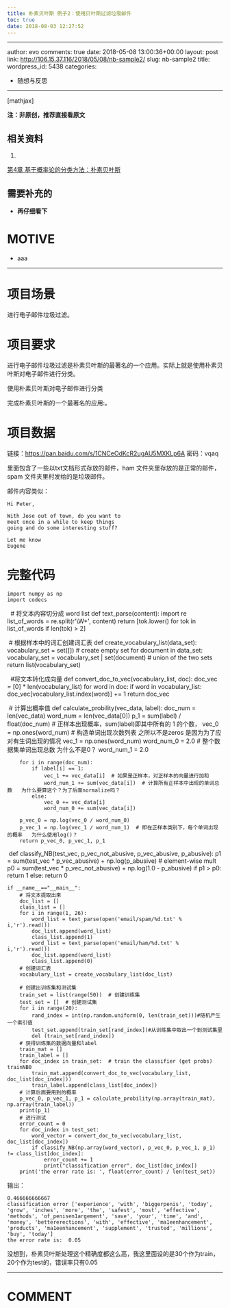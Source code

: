```yaml
---
title: 朴素贝叶斯 例子2：使用贝叶斯过滤垃圾邮件
toc: true
date: 2018-08-03 12:27:52
---
```

---
author: evo
comments: true
date: 2018-05-08 13:00:36+00:00
layout: post
link: http://106.15.37.116/2018/05/08/nb-sample2/
slug: nb-sample2
title:
wordpress_id: 5438
categories:
- 随想与反思
---

<!-- more -->

[mathjax]

**注：非原创，推荐直接看原文**


## 相关资料






  1.


[第4章 基于概率论的分类方法：朴素贝叶斯](http://ml.apachecn.org/mlia/naive-bayes/)







## 需要补充的






  * **再仔细看下**




# MOTIVE






  * aaa





* * *





# 项目场景


进行电子邮件垃圾过滤。


# 项目要求


进行电子邮件垃圾过滤是朴素贝叶斯的最著名的一个应用。实际上就是使用朴素贝叶斯对电子邮件进行分类。

使用朴素贝叶斯对电子邮件进行分类

完成朴素贝叶斯的一个最著名的应用:。


# 项目数据


链接：https://pan.baidu.com/s/1CNCeOdKcR2ugAU5MXKLp6A 密码：vqaq

里面包含了一些以txt文档形式存放的邮件，ham 文件夹里存放的是正常的邮件，spam 文件夹里村发给的是垃圾邮件。

邮件内容类似：


    Hi Peter,

    With Jose out of town, do you want to
    meet once in a while to keep things
    going and do some interesting stuff?

    Let me know
    Eugene





# 完整代码




    import numpy as np
    import codecs


​
​
    # 将文本内容切分成 word list
    def text_parse(content):
        import re
        list_of_words = re.split(r'\W+', content)
        return [tok.lower() for tok in list_of_words if len(tok) > 2]


​
    # 根据样本中的词汇创建词汇表
    def create_vocabulary_list(data_set):
        vocabulary_set = set([])  # create empty set
        for document in data_set:
            vocabulary_set = vocabulary_set | set(document)  # union of the two sets
        return list(vocabulary_set)


​
​
    #将文本转化成向量
    def convert_doc_to_vec(vocabulary_list, doc):
        doc_vec = [0] * len(vocabulary_list)
        for word in doc:
            if word in vocabulary_list:
                doc_vec[vocabulary_list.index(word)] += 1
        return doc_vec


​
    # 计算出概率值
    def calculate_probility(vec_data, label):
        doc_num = len(vec_data)
        word_num = len(vec_data[0])
        p_1 = sum(label) / float(doc_num)  # 正样本出现概率，sum(label)即其中所有的 1 的个数，
        vec_0 = np.ones(word_num)  # 构造单词出现次数列表 之所以不是zeros 是因为为了应对有生词出现的情况
        vec_1 = np.ones(word_num)
        word_num_0 = 2.0  # 整个数据集单词出现总数   为什么不是0？
        word_num_1 = 2.0

        for i in range(doc_num):
            if label[i] == 1:
                vec_1 += vec_data[i]  # 如果是正样本，对正样本的向量进行加和
                word_num_1 += sum(vec_data[i])  # 计算所有正样本中出现的单词总数   为什么要算这个？为了后面normalize吗？
            else:
                vec_0 += vec_data[i]
                word_num_0 += sum(vec_data[i])

        p_vec_0 = np.log(vec_0 / word_num_0)
        p_vec_1 = np.log(vec_1 / word_num_1)  # 即在正样本类别下，每个单词出现的概率   为什么使用log()？
        return p_vec_0, p_vec_1, p_1


​
    def classify_NB(test_vec, p_vec_not_abusive, p_vec_abusive, p_abusive):
        p1 = sum(test_vec * p_vec_abusive) + np.log(p_abusive)  # element-wise mult
        p0 = sum(test_vec * p_vec_not_abusive) + np.log(1.0 - p_abusive)
        if p1 > p0:
            return 1
        else:
            return 0

    if __name__=="__main__":
        # 将文本提取出来
        doc_list = []
        class_list = []
        for i in range(1, 26):
            word_list = text_parse(open('email/spam/%d.txt' % i,'r').read())
            doc_list.append(word_list)
            class_list.append(1)
            word_list = text_parse(open('email/ham/%d.txt' % i,'r').read())
            doc_list.append(word_list)
            class_list.append(0)
        # 创建词汇表
        vocabulary_list = create_vocabulary_list(doc_list)

        # 创建出训练集和测试集
        train_set = list(range(50))  # 创建训练集
        test_set = []  # 创建测试集
        for i in range(20):
            rand_index = int(np.random.uniform(0, len(train_set)))#随机产生一个索引值
            test_set.append(train_set[rand_index])#从训练集中取出一个到测试集里
            del (train_set[rand_index])
        # 获得训练集的数据向量和label
        train_mat = []
        train_label = []
        for doc_index in train_set:  # train the classifier (get probs) trainNB0
            train_mat.append(convert_doc_to_vec(vocabulary_list, doc_list[doc_index]))
            train_label.append(class_list[doc_index])
        # 计算后面要用到的概率
        p_vec_0, p_vec_1, p_1 = calculate_probility(np.array(train_mat), np.array(train_label))
        print(p_1)
        # 进行测试
        error_count = 0
        for doc_index in test_set:
            word_vector = convert_doc_to_vec(vocabulary_list, doc_list[doc_index])
            if classify_NB(np.array(word_vector), p_vec_0, p_vec_1, p_1) != class_list[doc_index]:
                error_count += 1
                print("classification error", doc_list[doc_index])
        print('the error rate is: ', float(error_count) / len(test_set))


输出：


    0.466666666667
    classification error ['experience', 'with', 'biggerpenis', 'today', 'grow', 'inches', 'more', 'the', 'safest', 'most', 'effective', 'methods', 'of_penisen1argement', 'save', 'your', 'time', 'and', 'money', 'bettererections', 'with', 'effective', 'ma1eenhancement', 'products', 'ma1eenhancement', 'supplement', 'trusted', 'millions', 'buy', 'today']
    the error rate is:  0.05


没想到，朴素贝叶斯处理这个精确度都这么高，我这里面设的是30个作为train，20个作为test的，错误率只有0.05











* * *





# COMMENT

